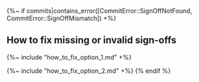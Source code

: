 {%~ if commits|contains_error([CommitError::SignOffNotFound, CommitError::SignOffMismatch]) +%}
  ## How to fix missing or invalid sign-offs

  {%~ include "how_to_fix_option_1.md" +%}

  {%~ include "how_to_fix_option_2.md" +%}
{% endif %}
